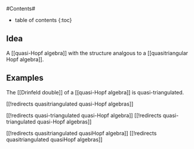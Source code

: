 
#Contents#
* table of contents
{:toc}

## Idea

A [[quasi-Hopf algebra]] with the structure analgous to a [[quasitriangular Hopf algebra]].

## Examples

The [[Drinfeld double]] of a [[quasi-Hopf algebra]] is quasi-triangulated.


[[!redirects quasitriangulated quasi-Hopf algebras]]

[[!redirects quasi-triangulated quasi-Hopf algebra]]
[[!redirects quasi-triangulated quasi-Hopf algebras]]

[[!redirects quasitriangulated quasiHopf algebra]]
[[!redirects quasitriangulated quasiHopf algebras]]


